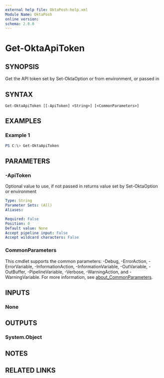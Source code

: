 ```yaml
---
external help file: OktaPosh-help.xml
Module Name: OktaPosh
online version:
schema: 2.0.0
---
```


# Get-OktaApiToken

## SYNOPSIS
Get the API token set by Set-OktaOption or from environment, or passed in

## SYNTAX

```
Get-OktaApiToken [[-ApiToken] <String>] [<CommonParameters>]
```

## EXAMPLES

### Example 1
```powershell
PS C:\> Get-OktaApiToken
```

## PARAMETERS

### -ApiToken
Optional value to use, if not passed in returns value set by Set-OktaOption or environment

```yaml
Type: String
Parameter Sets: (All)
Aliases:

Required: False
Position: 0
Default value: None
Accept pipeline input: False
Accept wildcard characters: False
```

### CommonParameters
This cmdlet supports the common parameters: -Debug, -ErrorAction, -ErrorVariable, -InformationAction, -InformationVariable, -OutVariable, -OutBuffer, -PipelineVariable, -Verbose, -WarningAction, and -WarningVariable. For more information, see [about_CommonParameters](http://go.microsoft.com/fwlink/?LinkID=113216).

## INPUTS

### None

## OUTPUTS

### System.Object
## NOTES

## RELATED LINKS

